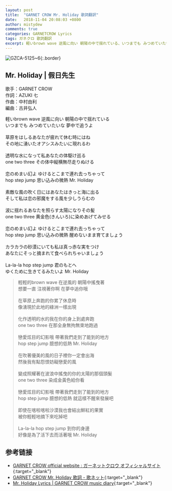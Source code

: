 ```yaml
---
layout: post
title:  "GARNET CROW Mr. Holiday 歌詞翻訳"
date:   2018-11-04 20:08:03 +0800
author: mistydew
comments: true
categories: GARNETCROW Lyrics
tags: ガネクロ 歌詞翻訳
excerpt: 軽いbrown wave 逆風に向い 朝陽の中で揺れている、いつまでも みつめていたいな 夢中で追うよ。
---
```

![GZCA-5125~6](https://raw.githubusercontent.com/mistydew/gc2/master/cover/album/GZCA-5125~6.jpg){:.border}

## Mr. Holiday | 假日先生

歌手：GARNET CROW<br>
作詞：AZUKI 七<br>
作曲：中村由利<br>
編曲：古井弘人

<div class="lyric-original">
<p>
軽いbrown wave 逆風に向い 朝陽の中で揺れている<br>
いつまでも みつめていたいな 夢中で追うよ<br>
<br>
草原をはしるあなたが疲れて休む時にはね<br>
その地に湧いたオアシスみたいに現れるわ<br>
<br>
透明な水になって私あなたの体駆け巡る<br>
one two three その体中縦横無尽走りぬける<br>
<br>
恋のめまい幻よ ゆけるとこまで連れ去っちゃって<br>
hop step jump 思い込みの微熱 Mr. Holiday<br>
<br>
素敵な風の吹く日にはあなたはきっと海に出る<br>
そして私は恋の邪魔をする風を少しうらむの<br>
<br>
波に揺れるあなたを照らす太陽になりその髪<br>
one two three 黄金色(きんいろ)に染めあげてみせる<br>
<br>
恋のめまい幻よ ゆけるとこまで連れ去っちゃって<br>
hop step jump 思い込みの微熱 醒めないまま育てましょう<br>
<br>
カラカラの砂漠にいても私は真っ赤な実をつけ<br>
あなたにそっと摘まれて食べられちゃいましょう<br>
<br>
La-la-la hop step jump 君のもとへ<br>
ゆくために生きてるみたいよ Mr. Holiday
</p>
</div>

<div class="lyric-translation">
<blockquote>
輕輕的brown wave 在逆風的 朝陽中搖曳著<br>
想要一直 注視著你啊 在夢中追你哦<br>
<br>
在草原上奔跑的你累了休息時<br>
像湧現於此地的綠洲一樣出現<br>
<br>
化作透明的水的我在你的身上到處奔跑<br>
one two three 在那全身無拘無束地跑過<br>
<br>
戀愛炫目的幻影哦 帶著我們走到了能到的地方<br>
hop step jump 臆想的低熱 Mr. Holiday<br>
<br>
在吹著優美的風的日子裡你一定會出海<br>
然後我有點怨恨妨礙戀愛的風<br>
<br>
變成照耀著在波浪中搖曳的你的太陽的那個頭髮<br>
one two three 染成金黃色給你看<br>
<br>
戀愛炫目的幻影哦 帶著我們走到了能到的地方<br>
hop step jump 臆想的低熱 就這樣不醒來發展吧<br>
<br>
即使在喀啦喀啦沙漠我也會結出鮮紅的果實<br>
被你輕輕地摘下來吃掉吧<br>
<br>
La-la-la hop step jump 到你的身邊<br>
好像是為了活下去而活著哦 Mr. Holiday
</blockquote>
</div>

## 参考链接

* [GARNET CROW official website : ガーネットクロウ オフィシャルサイト](http://www.garnetcrow.com){:target="_blank"}
* [GARNET CROW Mr. Holiday 歌詞 - 歌ネット](https://www.uta-net.com/song/63134){:target="_blank"}
* [Mr. Holiday Lyrics \| GARNET CROW music diary](https://mistydew.github.io/gc/lyrics/original/Mr.%20Holiday.html){:target="_blank"}
